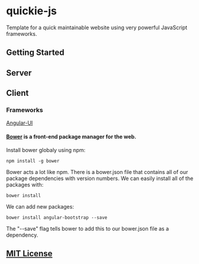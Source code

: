 # quickie-js

Template for a quick maintainable website using very powerful JavaScript frameworks.

## Getting Started


## Server

## Client

### Frameworks
[Angular-UI](https://github.com/angular-ui/bootstrap "Angular-UI")

#### [Bower](http://bower.io/ "Bower") is a front-end package manager for the web.

Install bower globaly using npm:

    npm install -g bower

Bower acts a lot like npm.  There is a bower.json file that contains all of our package dependencies with version numbers.  We can easily install all of the packages with:

    bower install

We can add new packages:

    bower install angular-bootstrap --save

The "--save" flag tells bower to add this to our bower.json file as a dependency.


## [MIT License](http://www.tldrlegal.com/license/mit-license "MIT License")

